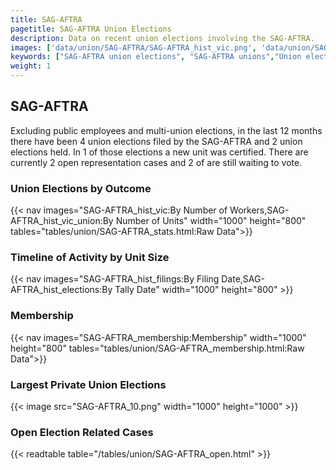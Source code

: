 ```yaml
---
title: SAG-AFTRA
pagetitle: SAG-AFTRA Union Elections
description: Data on recent union elections involving the SAG-AFTRA.
images: ['data/union/SAG-AFTRA/SAG-AFTRA_hist_vic.png', 'data/union/SAG-AFTRA/SAG-AFTRA_hist_size.png', 'data/union/SAG-AFTRA/SAG-AFTRA_10.png']
keywords: ["SAG-AFTRA union elections", "SAG-AFTRA unions","Union elections"]
weight: 1
---
```

##  SAG-AFTRA

Excluding public employees and multi-union elections, in the last 12 months there have been 4 union elections filed by the SAG-AFTRA and 2 union elections held. In 1 of those elections a new unit was certified. There are currently 2 open representation cases and 2 of are still waiting to vote.

### Union Elections by Outcome
{{< nav images="SAG-AFTRA_hist_vic:By Number of Workers,SAG-AFTRA_hist_vic_union:By Number of Units" width="1000" height="800" tables="tables/union/SAG-AFTRA_stats.html:Raw Data">}}

### Timeline of Activity by Unit Size
{{< nav images="SAG-AFTRA_hist_filings:By Filing Date,SAG-AFTRA_hist_elections:By Tally Date" width="1000" height="800" >}}

### Membership
{{< nav images="SAG-AFTRA_membership:Membership" width="1000" height="800" tables="tables/union/SAG-AFTRA_membership.html:Raw Data">}}

### Largest Private Union Elections
{{< image src="SAG-AFTRA_10.png" width="1000" height="1000"  >}}

### Open Election Related Cases
{{< readtable table="/tables/union/SAG-AFTRA_open.html" >}}


